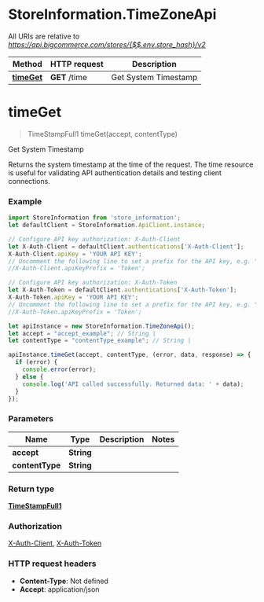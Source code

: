 # StoreInformation.TimeZoneApi

All URIs are relative to *https://api.bigcommerce.com/stores/{$$.env.store_hash}/v2*

Method | HTTP request | Description
------------- | ------------- | -------------
[**timeGet**](TimeZoneApi.md#timeGet) | **GET** /time | Get System Timestamp

<a name="timeGet"></a>
# **timeGet**
> TimeStampFull1 timeGet(accept, contentType)

Get System Timestamp

Returns the system timestamp at the time of the request. The time resource is useful for validating API authentication details and testing client connections.

### Example
```javascript
import StoreInformation from 'store_information';
let defaultClient = StoreInformation.ApiClient.instance;

// Configure API key authorization: X-Auth-Client
let X-Auth-Client = defaultClient.authentications['X-Auth-Client'];
X-Auth-Client.apiKey = 'YOUR API KEY';
// Uncomment the following line to set a prefix for the API key, e.g. "Token" (defaults to null)
//X-Auth-Client.apiKeyPrefix = 'Token';

// Configure API key authorization: X-Auth-Token
let X-Auth-Token = defaultClient.authentications['X-Auth-Token'];
X-Auth-Token.apiKey = 'YOUR API KEY';
// Uncomment the following line to set a prefix for the API key, e.g. "Token" (defaults to null)
//X-Auth-Token.apiKeyPrefix = 'Token';

let apiInstance = new StoreInformation.TimeZoneApi();
let accept = "accept_example"; // String | 
let contentType = "contentType_example"; // String | 

apiInstance.timeGet(accept, contentType, (error, data, response) => {
  if (error) {
    console.error(error);
  } else {
    console.log('API called successfully. Returned data: ' + data);
  }
});
```

### Parameters

Name | Type | Description  | Notes
------------- | ------------- | ------------- | -------------
 **accept** | **String**|  | 
 **contentType** | **String**|  | 

### Return type

[**TimeStampFull1**](TimeStampFull1.md)

### Authorization

[X-Auth-Client](../README.md#X-Auth-Client), [X-Auth-Token](../README.md#X-Auth-Token)

### HTTP request headers

 - **Content-Type**: Not defined
 - **Accept**: application/json

